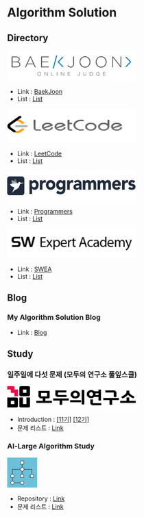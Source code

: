 # Algorithm Solution

## Directory
<img src="./img/baekjoon.png" width="300" height="70">
  
- Link : [BaekJoon](https://www.acmicpc.net/)
- List : [List]()

<img src="./img/leetcode.png" width="300" height="80">
  
- Link : [LeetCode](https://leetcode.com/)
- List : [List](https://github.com/SubAkBa/Algorithm_Solution/tree/master/LeetCode)

<img src="./img/programmers.png" width="300" height="70">
  
- Link : [Programmers](https://programmers.co.kr/learn/challenges)
- List : [List](https://github.com/SubAkBa/Algorithm_Solution/tree/master/Programmers)
  
<img src="./img/swea.png" width="300" height="70">

- Link : [SWEA](https://swexpertacademy.com/main/main.do)
- List : [List](https://github.com/SubAkBa/Algorithm_Solution/tree/master/SWEA)
  
## Blog
### My Algorithm Solution Blog
- Link : [Blog](https://soobarkbar.tistory.com/category/Algorithm)
  
## Study
### 일주일에 다섯 문제 (모두의 연구소 풀잎스쿨)
<img src="./img/modulab.png" width="300" height="50">
  
- Introduction : [[11기]](https://home.modulabs.co.kr/product/a-week-five-questions/) [[12기]](https://home.modulabs.co.kr/product/%EC%9D%BC%EC%A3%BC%EC%9D%BC%EC%97%90-%EB%8B%A4%EC%84%AF-%EB%AC%B8%EC%A0%9C/)
- 문제 리스트 : [Link](https://docs.google.com/spreadsheets/d/1u5rXhoHpvc1IjI2aonndvyEzTkJ8JN2Jitiie2vDkPw/edit#gid=0)

### Al-Large Algorithm Study
<img src="./img/allarge.jpeg" width="70" height="70">

- Repository : [Link](https://github.com/al-large)
- 문제 리스트 : [Link](https://docs.google.com/spreadsheets/d/19qrkHvZPDxogTZF9mLFWQMc1VffeZZVPJmt0PDksNCU/edit#gid=0)

